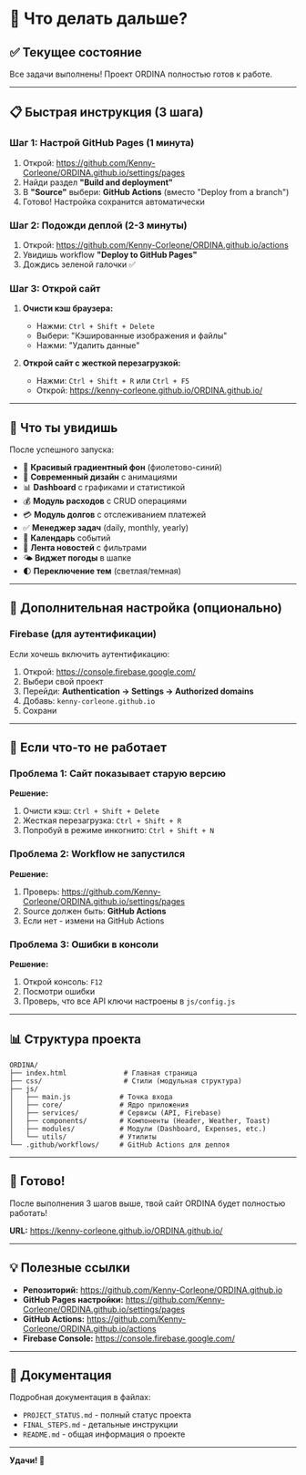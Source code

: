 # 🚀 Что делать дальше?

## ✅ Текущее состояние

Все задачи выполнены! Проект ORDINA полностью готов к работе.

---

## 📋 Быстрая инструкция (3 шага)

### Шаг 1: Настрой GitHub Pages (1 минута)

1. Открой: https://github.com/Kenny-Corleone/ORDINA.github.io/settings/pages
2. Найди раздел **"Build and deployment"**
3. В **"Source"** выбери: **GitHub Actions** (вместо "Deploy from a branch")
4. Готово! Настройка сохранится автоматически

### Шаг 2: Подожди деплой (2-3 минуты)

1. Открой: https://github.com/Kenny-Corleone/ORDINA.github.io/actions
2. Увидишь workflow **"Deploy to GitHub Pages"**
3. Дождись зеленой галочки ✅

### Шаг 3: Открой сайт

1. **Очисти кэш браузера:**
   - Нажми: `Ctrl + Shift + Delete`
   - Выбери: "Кэшированные изображения и файлы"
   - Нажми: "Удалить данные"

2. **Открой сайт с жесткой перезагрузкой:**
   - Нажми: `Ctrl + Shift + R` или `Ctrl + F5`
   - Открой: https://kenny-corleone.github.io/ORDINA.github.io/

---

## 🎯 Что ты увидишь

После успешного запуска:

- 💎 **Красивый градиентный фон** (фиолетово-синий)
- 🎨 **Современный дизайн** с анимациями
- 📊 **Dashboard** с графиками и статистикой
- 💰 **Модуль расходов** с CRUD операциями
- 💳 **Модуль долгов** с отслеживанием платежей
- ✅ **Менеджер задач** (daily, monthly, yearly)
- 📅 **Календарь** событий
- 📰 **Лента новостей** с фильтрами
- 🌤️ **Виджет погоды** в шапке
- 🌓 **Переключение тем** (светлая/темная)

---

## 🔧 Дополнительная настройка (опционально)

### Firebase (для аутентификации)

Если хочешь включить аутентификацию:

1. Открой: https://console.firebase.google.com/
2. Выбери свой проект
3. Перейди: **Authentication → Settings → Authorized domains**
4. Добавь: `kenny-corleone.github.io`
5. Сохрани

---

## 🐛 Если что-то не работает

### Проблема 1: Сайт показывает старую версию

**Решение:**
1. Очисти кэш: `Ctrl + Shift + Delete`
2. Жесткая перезагрузка: `Ctrl + Shift + R`
3. Попробуй в режиме инкогнито: `Ctrl + Shift + N`

### Проблема 2: Workflow не запустился

**Решение:**
1. Проверь: https://github.com/Kenny-Corleone/ORDINA.github.io/settings/pages
2. Source должен быть: **GitHub Actions**
3. Если нет - измени на GitHub Actions

### Проблема 3: Ошибки в консоли

**Решение:**
1. Открой консоль: `F12`
2. Посмотри ошибки
3. Проверь, что все API ключи настроены в `js/config.js`

---

## 📊 Структура проекта

```
ORDINA/
├── index.html              # Главная страница
├── css/                    # Стили (модульная структура)
├── js/
│   ├── main.js            # Точка входа
│   ├── core/              # Ядро приложения
│   ├── services/          # Сервисы (API, Firebase)
│   ├── components/        # Компоненты (Header, Weather, Toast)
│   ├── modules/           # Модули (Dashboard, Expenses, etc.)
│   └── utils/             # Утилиты
└── .github/workflows/     # GitHub Actions для деплоя
```

---

## 🎉 Готово!

После выполнения 3 шагов выше, твой сайт ORDINA будет полностью работать!

**URL:** https://kenny-corleone.github.io/ORDINA.github.io/

---

## 💡 Полезные ссылки

- **Репозиторий:** https://github.com/Kenny-Corleone/ORDINA.github.io
- **GitHub Pages настройки:** https://github.com/Kenny-Corleone/ORDINA.github.io/settings/pages
- **GitHub Actions:** https://github.com/Kenny-Corleone/ORDINA.github.io/actions
- **Firebase Console:** https://console.firebase.google.com/

---

## 📝 Документация

Подробная документация в файлах:
- `PROJECT_STATUS.md` - полный статус проекта
- `FINAL_STEPS.md` - детальные инструкции
- `README.md` - общая информация о проекте

---

**Удачи! 🚀**
